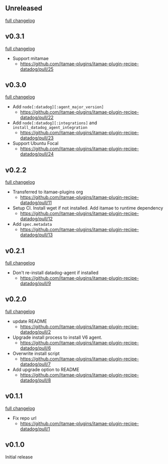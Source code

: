 ## Unreleased
[full changelog](https://github.com/itamae-plugins/itamae-plugin-recipe-datadog/compare/v0.3.1...master)

## v0.3.1
[full changelog](https://github.com/itamae-plugins/itamae-plugin-recipe-datadog/compare/v0.3.0...v0.3.1)

* Support mitamae
  * https://github.com/itamae-plugins/itamae-plugin-recipe-datadog/pull/25

## v0.3.0
[full changelog](https://github.com/itamae-plugins/itamae-plugin-recipe-datadog/compare/v0.2.2...v0.3.0)

* Add `node[:datadog][:agent_major_version]`
  * https://github.com/itamae-plugins/itamae-plugin-recipe-datadog/pull/22
* Add `node[:datadog][:integrations]` and `install_datadog_agent_integration`
  * https://github.com/itamae-plugins/itamae-plugin-recipe-datadog/pull/23
* Support Ubuntu Focal
  * https://github.com/itamae-plugins/itamae-plugin-recipe-datadog/pull/24

## v0.2.2
[full changelog](https://github.com/itamae-plugins/itamae-plugin-recipe-datadog/compare/v0.2.1...v0.2.2)

* Transferred to itamae-plugins org
  * https://github.com/itamae-plugins/itamae-plugin-recipe-datadog/pull/11
* Setup CI. Install wget if not installed. Add itamae to runtime dependency
  * https://github.com/itamae-plugins/itamae-plugin-recipe-datadog/pull/12
* Add `spec.metadata`
  * https://github.com/itamae-plugins/itamae-plugin-recipe-datadog/pull/13

## v0.2.1
[full changelog](https://github.com/itamae-plugins/itamae-plugin-recipe-datadog/compare/v0.2.0...v0.2.1)

* Don't re-install datadog-agent if installed
  * https://github.com/itamae-plugins/itamae-plugin-recipe-datadog/pull/9

## v0.2.0
[full changelog](https://github.com/itamae-plugins/itamae-plugin-recipe-datadog/compare/v0.1.1...v0.2.0)

* update README
  * https://github.com/itamae-plugins/itamae-plugin-recipe-datadog/pull/2
* Upgrade install process to install V6 agent.
  * https://github.com/itamae-plugins/itamae-plugin-recipe-datadog/pull/6
* Overwrite install script
  * https://github.com/itamae-plugins/itamae-plugin-recipe-datadog/pull/7
* Add upgrade option to README
  * https://github.com/itamae-plugins/itamae-plugin-recipe-datadog/pull/8

## v0.1.1
[full changelog](https://github.com/itamae-plugins/itamae-plugin-recipe-datadog/compare/v0.1.0...v0.1.1)

* Fix repo url
  * https://github.com/itamae-plugins/itamae-plugin-recipe-datadog/pull/1

## v0.1.0
Initial release
